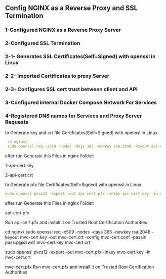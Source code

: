 ## Config NGINX as a Reverse Proxy and  SSL Termination

### 1-Configured NGINX as a Reverse Proxy Server

### 2-Configured SSL Termination
 
###   2-1- Generates SSL Certificates(Self=Signed) with openssl in Linux
 
###   2-2- Imported Certificates to proxy Server
 
###   2-3- Configures SSL cert trust between client and API

### 3-Configured internal Docker Compose Network For Services

### 4-Registered DNS names for Services and Proxy Server Requests

to Generate key and crt file Certificates(Self=Signed) with openssl in Linux:
```yml
 cd nginx/
 sudo openssl req -x509 -nodes -days 365 -newkey rsa:2048 -keyout api-cert.key -out api-cert.crt -config api-cert.conf -passin pass:p@sswd1
````
after run Generate this Files in nginx Folder:

1-api-cert.key

2-api-cert.crt

to Generate pfx file Certificates(Self=Signed) with openssl in Linux:
```yml
sudo openssl pkcs12 -export -out api-cert.pfx -inkey api-cert.key -in api-cert.crt
```
after run Generate this Files in nginx Folder:

api-cert.pfx

Run api-cert.pfx and install it on Trusted Root Certification Authorities

cd nginx/
sudo openssl req -x509 -nodes -days 365 -newkey rsa:2048 -keyout mvc-cert.key -out mvc-cert.crt -config mvc-cert.conf -passin pass:p@sswd1
mvc-cert.key
mvc-cert.crt

sudo openssl pkcs12 -export -out mvc-cert.pfx -inkey mvc-cert.key -in mvc-cert.crt

mvc-cert.pfx
Run mvc-cert.pfx and install it on Trusted Root Certification Authorities
   
